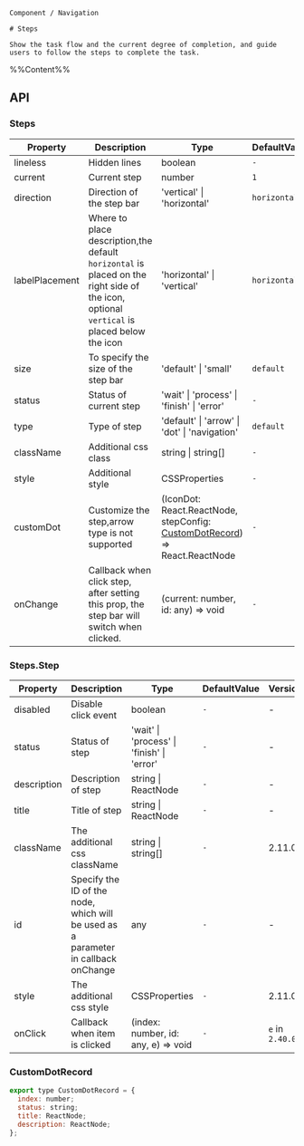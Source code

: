 `````
Component / Navigation

# Steps

Show the task flow and the current degree of completion, and guide users to follow the steps to complete the task.
`````

%%Content%%

## API

### Steps

|Property|Description|Type|DefaultValue|
|---|---|---|---|
|lineless|Hidden lines|boolean |`-`|
|current|Current step|number |`1`|
|direction|Direction of the step bar|'vertical' \| 'horizontal' |`horizontal`|
|labelPlacement|Where to place description,the default `horizontal` is placed on the right side of the icon, optional `vertical` is placed below the icon|'horizontal' \| 'vertical' |`horizontal`|
|size|To specify the size of the step bar|'default' \| 'small' |`default`|
|status|Status of current step|'wait' \| 'process' \| 'finish' \| 'error' |`-`|
|type|Type of step|'default' \| 'arrow' \| 'dot' \| 'navigation' |`default`|
|className|Additional css class|string \| string[] |`-`|
|style|Additional style|CSSProperties |`-`|
|customDot|Customize the step,arrow type is not supported|(IconDot: React.ReactNode, stepConfig: [CustomDotRecord](#customdotrecord)) => React.ReactNode |`-`|
|onChange|Callback when click step, after setting this prop, the step bar will switch when clicked.|(current: number, id: any) => void |`-`|

### Steps.Step

|Property|Description|Type|DefaultValue|Version|
|---|---|---|---|---|
|disabled|Disable click event|boolean |`-`|-|
|status|Status of step|'wait' \| 'process' \| 'finish' \| 'error' |`-`|-|
|description|Description of step|string \| ReactNode |`-`|-|
|title|Title of step|string \| ReactNode |`-`|-|
|className|The additional css className|string \| string[] |`-`|2.11.0|
|id|Specify the ID of the node, which will be used as a parameter in callback onChange|any |`-`|-|
|style|The additional css style|CSSProperties |`-`|2.11.0|
|onClick|Callback when item is clicked|(index: number, id: any, e) => void |`-`|`e` in `2.40.0`|

### CustomDotRecord

```js
export type CustomDotRecord = {
  index: number;
  status: string;
  title: ReactNode;
  description: ReactNode;
};
```
